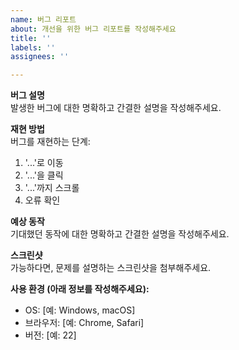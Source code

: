 ```yaml
---
name: 버그 리포트
about: 개선을 위한 버그 리포트를 작성해주세요
title: ''
labels: ''
assignees: ''

---
```


**버그 설명**  
발생한 버그에 대한 명확하고 간결한 설명을 작성해주세요.

**재현 방법**  
버그를 재현하는 단계:  
1. '...'로 이동  
2. '...'을 클릭  
3. '...'까지 스크롤  
4. 오류 확인  

**예상 동작**  
기대했던 동작에 대한 명확하고 간결한 설명을 작성해주세요.

**스크린샷**  
가능하다면, 문제를 설명하는 스크린샷을 첨부해주세요.

**사용 환경 (아래 정보를 작성해주세요):**  
- OS: [예: Windows, macOS]  
- 브라우저: [예: Chrome, Safari]  
- 버전: [예: 22]  
